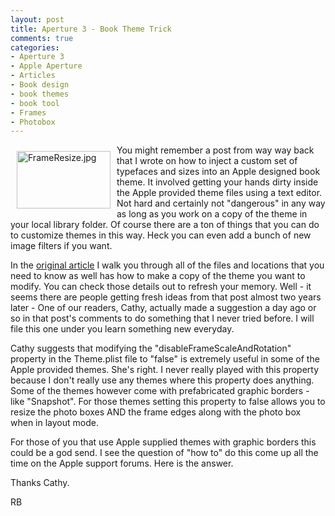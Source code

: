 ```yaml
---
layout: post
title: Aperture 3 - Book Theme Trick
comments: true
categories:
- Aperture 3
- Apple Aperture
- Articles
- Book design
- book themes
- book tool
- Frames
- Photobox
---
```

<a rel="lightbox" href="/wp-content/uploads/2010/03/FrameResize.jpg"><img title="FrameResize.jpg" src="/wp-content/uploads/2010/03/.thumbs/.FrameResize.jpg" border="0" alt="FrameResize.jpg" hspace="10" vspace="10" width="150" height="92" align="left" /></a>You might remember a post from way way back that I wrote on how to inject a custom set of typefaces and sizes into an Apple designed book theme. It involved getting your hands dirty inside the Apple provided theme files using a text editor. Not hard and certainly not "dangerous" in any way as long as you work on a copy of the theme in your local library folder. Of course there are a ton of things that you can do to customize themes in this way. Heck you can even add a bunch of new image filters if you want.

In the <a href="http://photo.rwboyer.com/2008/11/30/aperture-2-quick-tip-custom-fonts-in-book-themes/">original article</a> I walk you through all of the files and locations that you need to know as well has how to make a copy of the theme you want to modify. You can check those details out to refresh your memory. Well - it seems there are people getting fresh ideas from that post almost two years later - One of our readers, Cathy, actually made a suggestion a day ago or so in that post's comments to do something that I never tried before. I will file this one under you learn something new everyday.

Cathy suggests that modifying the "disableFrameScaleAndRotation" property in the Theme.plist file to "false" is extremely useful in some of the Apple provided themes. She's right. I never really played with this property because I don't really use any themes where this property does anything. Some of the themes however come with prefabricated graphic borders - like "Snapshot". For those themes setting this property to false allows you to resize the photo boxes AND the frame edges along with the photo box when in layout mode.

For those of you that use Apple supplied themes with graphic borders this could be a god send. I see the question of "how to" do this come up all the time on the Apple support forums. Here is the answer.

Thanks Cathy.

RB
<div id="_mcePaste" style="position: absolute; left: -10000px; top: 0px; width: 1px; height: 1px; overflow-x: hidden; overflow-y: hidden;">&lt;?xml version="1.0" encoding="UTF-8"?&gt;</div>
<div id="_mcePaste" style="position: absolute; left: -10000px; top: 0px; width: 1px; height: 1px; overflow-x: hidden; overflow-y: hidden;">&lt;!DOCTYPE plist PUBLIC "-//Apple//DTD PLIST 1.0//EN" "http://www.apple.com/DTDs/PropertyList-1.0.dtd"&gt;</div>
<div id="_mcePaste" style="position: absolute; left: -10000px; top: 0px; width: 1px; height: 1px; overflow-x: hidden; overflow-y: hidden;">&lt;plist version="1</div>